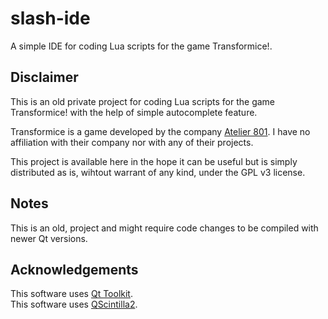 # slash-ide
A simple IDE for coding Lua scripts for the game Transformice!.

## Disclaimer
This is an old private project for coding Lua scripts for the game Transformice! with the help of simple autocomplete feature.

Transformice is a game developed by the company [Atelier 801](http://transformice.com/about-us/index.php). I have no affiliation with their company nor with any of their projects.

This project is available here in the hope it can be useful but is simply distributed as is, wihtout warrant of any kind, under the GPL v3 license.

## Notes
This is an old, project and might require code changes to be compiled with newer Qt versions.

## Acknowledgements
This software uses [Qt Toolkit](https://www.qt.io).  
This software uses [QScintilla2](https://www.riverbankcomputing.com/software/qscintilla/intro).

